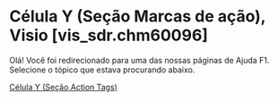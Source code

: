 
# Célula Y (Seção Marcas de ação), Visio [vis_sdr.chm60096]

Olá! Você foi redirecionado para uma das nossas páginas de Ajuda F1. Selecione o tópico que estava procurando abaixo.

[Célula Y (Seção Action Tags)](http://msdn.microsoft.com/library/b213fc46-7f80-99fd-60ba-8ddf3d0f6ee3%28Office.15%29.aspx)
